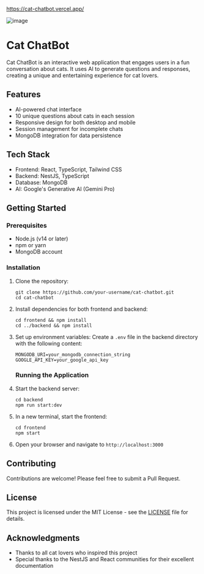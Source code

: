 https://cat-chatbot.vercel.app/

![image](https://github.com/user-attachments/assets/9c14601b-2184-45ef-85dd-9e28ba9785e6)

# Cat ChatBot

Cat ChatBot is an interactive web application that engages users in a fun conversation about cats. It uses AI to generate questions and responses, creating a unique and entertaining experience for cat lovers.

## Features

- AI-powered chat interface
- 10 unique questions about cats in each session
- Responsive design for both desktop and mobile
- Session management for incomplete chats
- MongoDB integration for data persistence

## Tech Stack

- Frontend: React, TypeScript, Tailwind CSS
- Backend: NestJS, TypeScript
- Database: MongoDB
- AI: Google's Generative AI (Gemini Pro)

## Getting Started

### Prerequisites

- Node.js (v14 or later)
- npm or yarn
- MongoDB account

### Installation

1. Clone the repository:
   ```
   git clone https://github.com/your-username/cat-chatbot.git
   cd cat-chatbot
   ```

2. Install dependencies for both frontend and backend:
   ```
   cd frontend && npm install
   cd ../backend && npm install
   ```

3. Set up environment variables:
   Create a `.env` file in the backend directory with the following content:
   ```
   MONGODB_URI=your_mongodb_connection_string
   GOOGLE_API_KEY=your_google_api_key
   ```

   ### Running the Application

1. Start the backend server:
   ```
   cd backend
   npm run start:dev
   ```

2. In a new terminal, start the frontend:
   ```
   cd frontend
   npm start
   ```

3. Open your browser and navigate to `http://localhost:3000`

## Contributing

Contributions are welcome! Please feel free to submit a Pull Request.

## License

This project is licensed under the MIT License - see the [LICENSE](LICENSE) file for details.

## Acknowledgments

- Thanks to all cat lovers who inspired this project
- Special thanks to the NestJS and React communities for their excellent documentation
